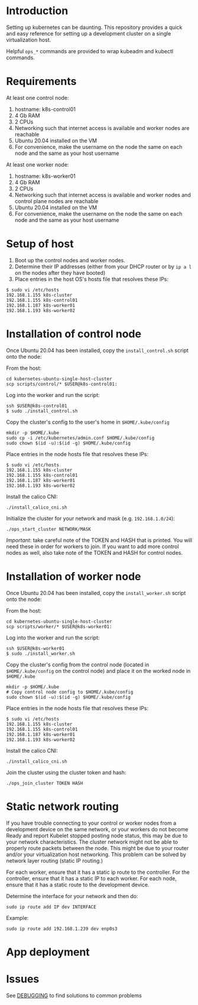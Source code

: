 # Introduction

Setting up kubernetes can be daunting. This repository provides a quick and easy reference for setting up a development cluster on a single virtualization host.

Helpful ```ops_*``` commands are provided to wrap kubeadm and kubectl commands.

# Requirements

At least one control node:

1. hostname: k8s-control01
2. 4 Gb RAM
3. 2 CPUs
4. Networking such that internet access is available and worker nodes are reachable
5. Ubuntu 20.04 installed on the VM
6. For convenience, make the username on the node the same on each node and the same as your host username

At least one worker node:

1. hostname: k8s-worker01
2. 4 Gb RAM
3. 2 CPUs
4. Networking such that internet access is available and worker nodes and control plane nodes are reachable
5. Ubuntu 20.04 installed on the VM
6. For convenience, make the username on the node the same on each node and the same as your host username

# Setup of host

1. Boot up the control nodes and worker nodes.
2. Determine their IP addresses (either from your DHCP router or by ```ip a l``` on the nodes after they have booted)
3. Place entries in the host OS's hosts file that resolves these IPs:

```
$ sudo vi /etc/hosts
192.168.1.155 k8s-cluster
192.168.1.155 k8s-control01
192.168.1.187 k8s-worker01
192.168.1.193 k8s-worker02
```

# Installation of control node

Once Ubuntu 20.04 has been installed, copy the ```install_control.sh``` script onto the node:

From the host:

```
cd kubernetes-ubuntu-single-host-cluster
scp scripts/control/* $USER@k8s-control01:
```

Log into the worker and run the script:

```
ssh $USER@k8s-control01
$ sudo ./install_control.sh
```

Copy the cluster's config to the user's home in ```$HOME/.kube/config```
```
mkdir -p $HOME/.kube
sudo cp -i /etc/kubernetes/admin.conf $HOME/.kube/config
sudo chown $(id -u):$(id -g) $HOME/.kube/config
```

Place entries in the node hosts file that resolves these IPs:

```
$ sudo vi /etc/hosts
192.168.1.155 k8s-cluster
192.168.1.155 k8s-control01
192.168.1.187 k8s-worker01
192.168.1.193 k8s-worker02
```

Install the calico CNI:
```
./install_calico_cni.sh
```


Initialize the cluster for your network and mask (e.g. ```192.168.1.0/24```):
```
./ops_start_cluster NETWORK/MASK
```

*Important*: take careful note of the TOKEN and HASH that is printed. You will need these in order for workers to join. If you want to add more control nodes as well, also take note of the TOKEN and HASH for control nodes.

# Installation of worker node

Once Ubuntu 20.04 has been installed, copy the ```install_worker.sh``` script onto the node:

From the host:

```
cd kubernetes-ubuntu-single-host-cluster
scp scripts/worker/* $USER@k8s-worker01:
```

Log into the worker and run the script:

```
ssh $USER@k8s-worker01
$ sudo ./install_worker.sh
```

Copy the cluster's config from the control node (located in ```$HOME/.kube/config``` on the control node) and place it on the worked node in ```$HOME/.kube```

```
mkdir -p $HOME/.kube
# Copy control node config to $HOME/.kube/config
sudo chown $(id -u):$(id -g) $HOME/.kube/config
```

Place entries in the node hosts file that resolves these IPs:

```
$ sudo vi /etc/hosts
192.168.1.155 k8s-cluster
192.168.1.155 k8s-control01
192.168.1.187 k8s-worker01
192.168.1.193 k8s-worker02
```

Install the calico CNI:
```
./install_calico_cni.sh
```

Join the cluster using the cluster token and hash:

```
./ops_join_cluster TOKEN HASH
```

# Static network routing

If you have trouble connecting to your control or worker nodes from a development device on the same network, or your workers do not become Ready and
report Kubelet stopped posting node status, this may be due to your network
characteristics. The cluster network might not be able to properly route packets between the node. This might be due to your router and/or your virtualization host networking. This problem can be solved by network layer
routing (static IP routing.)

For each worker, ensure that it has a static ip route to the controller.
For the controller, ensure that it has a static IP to each worker.
For each node, ensure that it has a static route to the development device.

Determine the interface for your network and then do:
```
sudo ip route add IP dev INTERFACE
```

Example:
```
sudo ip route add 192.168.1.239 dev enp0s3
```

# App deployment

# Issues

See [DEBUGGING](DEBUGGING.md) to find solutions to common problems